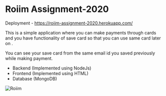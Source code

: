 # Roiim Assignment-2020

Deployment - https://roiim-assignment-2020.herokuapp.com/

This is a simple application where you can make payments through cards and you have functionality of save card so that you can use same card later on .


You can see your save card from the same email id you saved previously while making payment.

 - Backend (Implemented using NodeJs)
 - Frontend (Implemented using HTML)
 - Database (MongoDB)


![Roiim](https://user-images.githubusercontent.com/27978979/97781500-de706000-1bb1-11eb-8937-a330fd906c05.png)
